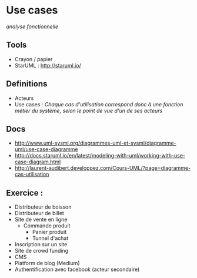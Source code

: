 # Use cases

*analyse fonctionnelle*

## Tools

* Crayon / papier
* StarUML : http://staruml.io/

## Definitions

- Acteurs
- Use cases : *Chaque cas d'utilisation correspond donc à une fonction métier du système, selon le point de vue d'un de ses acteurs*

## Docs

* http://www.uml-sysml.org/diagrammes-uml-et-sysml/diagramme-uml/use-case-diagramme
* http://docs.staruml.io/en/latest/modeling-with-uml/working-with-use-case-diagram.html
* http://laurent-audibert.developpez.com/Cours-UML/?page=diagramme-cas-utilisation

## Exercice :

- Distributeur de boisson
- Distributeur de billet
- Site de vente en ligne 
  - Commande produit
    - Panier produit
    - Tunnel d'achat
- Inscription sur un site
- Site de crowd funding
- CMS
- Platform de blog (Medium)
- Authentification avec facebook (acteur secondaire)
